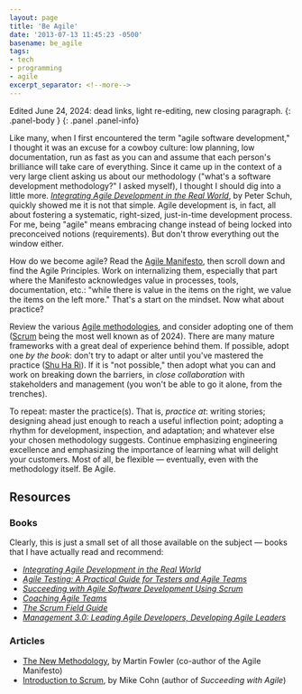 ```yaml
---
layout: page
title: 'Be Agile'
date: '2013-07-13 11:45:23 -0500'
basename: be_agile
tags:
- tech
- programming
- agile
excerpt_separator: <!--more-->
---
```


Edited June 24, 2024: dead links, light re-editing, new closing paragraph.
{: .panel-body }
{: .panel .panel-info}

Like many, when I first encountered the term "agile software development," I
thought it was an excuse for a cowboy culture: low planning, low documentation,
run as fast as you can and assume that each person's brilliance will  take care
of everything. Since it came up in the context of a very large client asking us
about our methodology ("what's a software development methodology?" I asked
myself), I thought I should dig into a little more. [_Integrating Agile
Development in the Real
World_](https://books.google.com/books/about/Integrating_Agile_Development_In_The_Rea.html?id=9J_0ly01QicC),
by Peter Schuh, quickly showed me it is not that simple. Agile development is,
in fact, all about fostering a systematic, right-sized, just-in-time development
process. For me, being "agile" means embracing change instead of being locked
into preconceived notions (requirements). But don't throw everything out the
window either.

<!--more-->

How do we become agile? Read the [Agile Manifesto](https://agilemanifesto.org/),
then scroll down and find the Agile Principles. Work on internalizing them,
especially that part where the Manifesto acknowledges value in processes, tools,
documentation, etc.: "while there is value in the items on the right, we value
the items on the left more." That's a start on the mindset. Now what about
practice?

Review the various [Agile
methodologies](https://en.wikipedia.org/wiki/Agile_software_development#Methods),
and consider adopting one of them ([Scrum](https://www.scrum.org/) being the
most well known as of 2024). There are many mature frameworks with a great deal
of experience behind them. If possible, adopt one _by the book_: don't try to
adapt or alter until you've mastered the practice ([Shu Ha
Ri](https://martinfowler.com/bliki/ShuHaRi.html)). If it is "not possible," then
adopt what you can and work on breaking down the barriers, in _close
collaboration_ with stakeholders and management (you won't be able to go it
alone, from the trenches).

To repeat: master the practice(s). That is, _practice at_: writing stories;
designing ahead just enough to reach a useful inflection point; adopting a
rhythm for development, inspection, and adaptation; and whatever else your
chosen methodology suggests. Continue emphasizing engineering excellence and
emphasizing the importance of learning what will delight your customers. Most of
all, be flexible &mdash; eventually, even with the methodology itself. Be Agile.

## Resources

### Books

Clearly, this is just a small set of all those available on the subject &mdash;
books that I have actually read and recommend:

* [_Integrating Agile Development in the Real World_](https://books.google.com/books/about/Integrating_Agile_Development_In_The_Rea.html?id=9J_0ly01QicC)
* [_Agile Testing: A Practical Guide for Testers and Agile Teams_](https://www.agiletester.ca/)
* [_Succeeding with Agile Software Development Using Scrum_](https://www.mountaingoatsoftware.com/books/succeeding-with-agile-software-development-using-scrum)
* [_Coaching Agile Teams_](https://lyssaadkins.com/product/coaching-agile-teams-paperback/)
* [_The Scrum Field Guide_](https://www.mitchlacey.com/the-scrum-field-guide/)
* [_Management 3.0: Leading Agile Developers, Developing Agile Leaders_](https://management30.com/books/management30/)

### Articles

* [The New Methodology](http://martinfsowler.com/articles/newMethodology.html),
  by Martin Fowler (co-author of the Agile Manifesto)
* [Introduction to
  Scrum](https://www.mountaingoatsoftware.com/presentations/an-introduction-to-scrum),
  by Mike Cohn (author of _Succeeding with Agile_)
